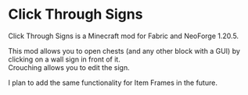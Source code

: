 # Click Through Signs
Click Through Signs is a Minecraft mod for Fabric and NeoForge 1.20.5.  

This mod allows you to open chests (and any other block with a GUI) by clicking on a wall sign in front of it.  
Crouching allows you to edit the sign.  

I plan to add the same functionality for Item Frames in the future.
